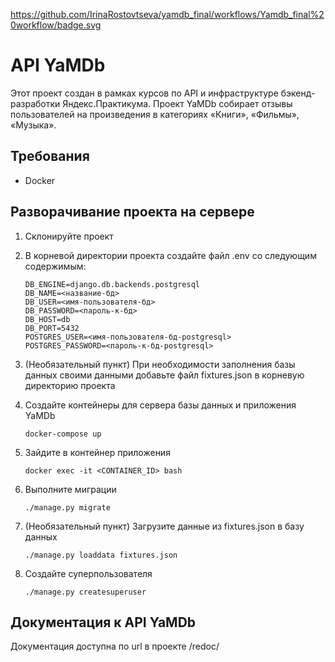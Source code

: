 https://github.com/IrinaRostovtseva/yamdb_final/workflows/Yamdb_final%20workflow/badge.svg
<!-- https://github.com/IrinaRostovtseva/yamdb_final/workflows/Yamdb_finalworkflow/badge.svg -->

# **API YaMDb**

Этот проект создан в рамках курсов по API и инфраструктуре бэкенд-разработки Яндекс.Практикума. Проект YaMDb собирает отзывы пользователей на произведения в категориях «Книги», «Фильмы», «Музыка».

## Требования

+  Docker

## Разворачивание проекта на сервере

1.  Склонируйте проект

2.  В корневой директории проекта создайте файл .env со следующим содержимым:

        DB_ENGINE=django.db.backends.postgresql
        DB_NAME=<название-бд>
        DB_USER=<имя-пользователя-бд>
        DB_PASSWORD=<пароль-к-бд>
        DB_HOST=db
        DB_PORT=5432
        POSTGRES_USER=<имя-пользователя-бд-postgresql>
        POSTGRES_PASSWORD=<пароль-к-бд-postgresql>

3.  (Необязательный пункт) При необходимости заполнения базы данных своими данными добавьте файл fixtures.json в корневую директорию проекта

4.  Создайте контейнеры для сервера базы данных и приложения YaMDb

        docker-compose up

5.  Зайдите в контейнер приложения

        docker exec -it <CONTAINER_ID> bash

6.  Выполните миграции

        ./manage.py migrate

7.  (Необязательный пункт) Загрузите данные из fixtures.json в базу данных

        ./manage.py loaddata fixtures.json

8.  Создайте суперпользователя

        ./manage.py createsuperuser


## Документация к API YaMDb

Документация доступна по url в проекте /redoc/